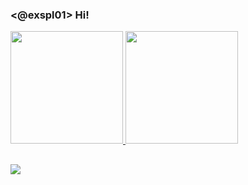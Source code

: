 ### <@exspl01> Hi!

<div>
  <a href="https://">
    <img height="180em" src="https://github-readme-stats.vercel.app/api?username=ex007r&show_icons=true&theme=dark&include_all_commits=true&count_private=true"/>
    <img height="180em" src="https://github-readme-stats.vercel.app/api/top-langs/?username=ex007r&layout=compact&langs_count=16&theme=dark"/>
</div>

##
  
<img src="https://cdn.jsdelivr.net/gh/devicons/devicon/icons/python/python-original.svg" />

